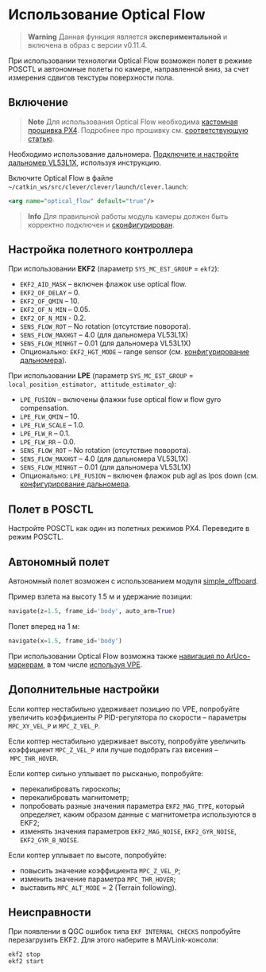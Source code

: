 # Использование Optical Flow

> **Warning** Данная функция является **экспериментальной** и включена в образ с версии v0.11.4.

При использовании технологии Optical Flow возможен полет в режиме POSCTL и автономные полеты по камере, направленной вниз, за счет измерения сдвигов текстуры поверхности пола.

## Включение

> **Note** Для использования Optical Flow необходима <a id="download-firmware" href="https://github.com/CopterExpress/Firmware/releases">кастомная прошивка PX4</a>. Подробнее про прошивку см. [соответствующую статью](firmware.md).

<script type="text/javascript">
    fetch('https://api.github.com/repos/CopterExpress/Firmware/releases').then(res => res.json()).then(function(data) {
        for (let release of data) {
            if (!release.prerelease && !release.draft && release.tag_name.includes('-clever.')) {
                document.querySelector('#download-firmware').href = release.html_url;
                return;
            }
        }
    });
</script>

Необходимо использование дальномера. [Подключите и настройте дальномер VL53L1X](laser.md), используя инструкцию.

Включите Optical Flow в файле `~/catkin_ws/src/clever/clever/launch/clever.launch`:

```xml
<arg name="optical_flow" default="true"/>
```

> **Info** Для правильной работы модуль камеры должен быть корректно подключен и [сконфигурирован](camera.md).

## Настройка полетного контроллера

При использовании **EKF2** (параметр `SYS_MC_EST_GROUP` = `ekf2`):

* `EKF2_AID_MASK` – включен флажок use optical flow.
* `EKF2_OF_DELAY` – 0.
* `EKF2_OF_QMIN` – 10.
* `EKF2_OF_N_MIN` – 0.05.
* `EKF2_OF_N_MIN` - 0.2.
* `SENS_FLOW_ROT` – No rotation (отсутствие поворота).
* `SENS_FLOW_MAXHGT` – 4.0 (для дальномера VL53L1X)
* `SENS_FLOW_MINHGT` – 0.01 (для дальномера VL53L1X)
* Опционально: `EKF2_HGT_MODE` – range sensor (см. [конфигурирование дальномера](laser.md)).

При использовании **LPE** (параметр `SYS_MC_EST_GROUP` = `local_position_estimator, attitude_estimator_q`):

* `LPE_FUSION` – включены флажки fuse optical flow и flow gyro compensation.
* `LPE_FLW_QMIN` – 10.
* `LPE_FLW_SCALE` – 1.0.
* `LPE_FLW_R` – 0.1.
* `LPE_FLW_RR` – 0.0.
* `SENS_FLOW_ROT` – No rotation (отсутствие поворота).
* `SENS_FLOW_MAXHGT` – 4.0 (для дальномера VL53L1X)
* `SENS_FLOW_MINHGT` – 0.01 (для дальномера VL53L1X)
* Опционально: `LPE_FUSION` – включен флажок pub agl as lpos down (см. [конфигурирование дальномера](laser.md).

## Полет в POSCTL

Настройте POSCTL как один из полетных режимов PX4. Переведите в режим POSCTL.

## Автономный полет

Автономный полет возможен с использованием модуля [simple_offboard](simple_offboard.md).

Пример взлета на высоту 1.5 м и удержание позиции:

```python
navigate(z=1.5, frame_id='body', auto_arm=True)
```

Полет вперед на 1 м:

```python
navigate(x=1.5, frame_id='body')
```

При использовании Optical Flow возможна также [навигация по ArUco-маркерам](aruco_marker.md), в том числе [используя VPE](aruco_map.md).

## Дополнительные настройки

<!-- TODO: статья по пидам -->

Если коптер нестабильно удерживает позицию по VPE, попробуйте увеличить коэффициенты *P* PID-регулятора по скорости – параметры `MPC_XY_VEL_P` и `MPC_Z_VEL_P`.

Если коптер нестабильно удерживает высоту, попробуйте увеличить коэффициент `MPC_Z_VEL_P` или лучше подобрать газ висения – `MPC_THR_HOVER`.

Если коптер сильно уплывает по рысканью, попробуйте:

* перекалибровать гироскопы;
* перекалибровать магнитометр;
* попробовать разные значения параметра `EKF2_MAG_TYPE`, который определяет, каким образом данные с магнитометра используются в EKF2;
* изменять значения параметров `EKF2_MAG_NOISE`, `EKF2_GYR_NOISE`, `EKF2_GYR_B_NOISE`.

Если коптер уплывает по высоте, попробуйте:

* повысить значение коэффициента `MPC_Z_VEL_P`;
* изменить значение параметра `MPC_THR_HOVER`;
* выставить `MPC_ALT_MODE` = 2 (Terrain following).

## Неисправности

При появлении в QGC ошибок типа `EKF INTERNAL CHECKS` попробуйте перезагрузить EKF2. Для этого наберите в MAVLink-консоли:

```nsh
ekf2 stop
ekf2 start
```
